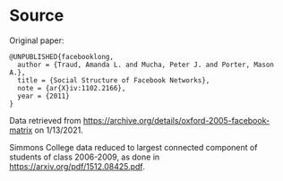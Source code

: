 # Source

Original paper:

```
@UNPUBLISHED{facebooklong,
  author = {Traud, Amanda L. and Mucha, Peter J. and Porter, Mason A.},
  title = {Social Structure of Facebook Networks},
  note = {ar{X}iv:1102.2166},
  year = {2011}
}
```

Data retrieved from https://archive.org/details/oxford-2005-facebook-matrix on 1/13/2021.

Simmons College data reduced to largest connected component of students of class 2006-2009, as done in https://arxiv.org/pdf/1512.08425.pdf.
